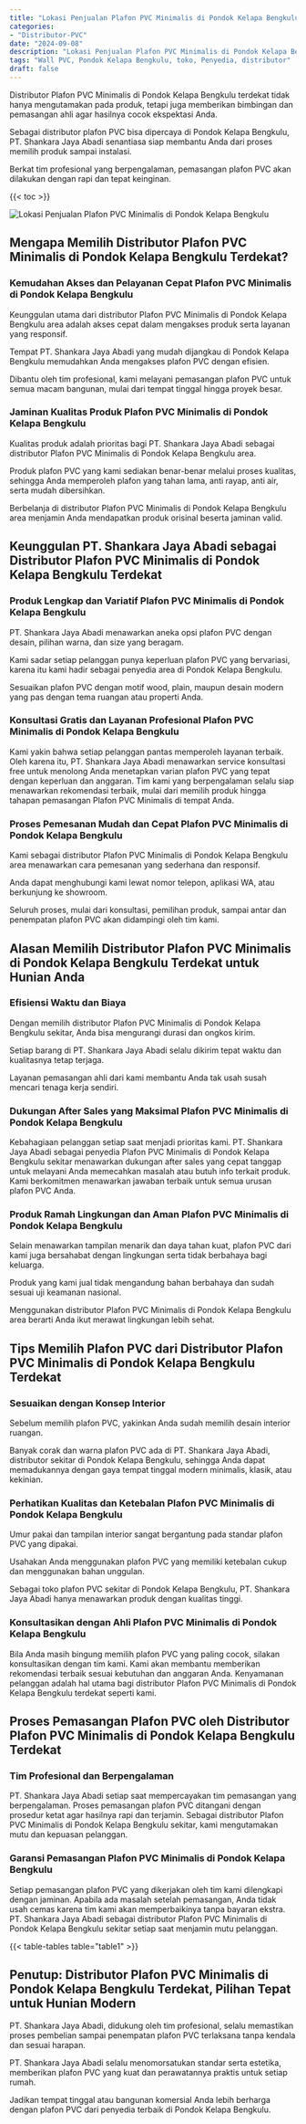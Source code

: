 ```yaml
---
title: "Lokasi Penjualan Plafon PVC Minimalis di Pondok Kelapa Bengkulu"
categories: 
- "Distributor-PVC"
date: "2024-09-08"
description: "Lokasi Penjualan Plafon PVC Minimalis di Pondok Kelapa Bengkulu untuk rumah, office, serta toko. Panel terbaik, beragam motif, variasi warna menarik, dengan servis penempatan ditangani oleh tenaga ahli profesional dan garansi resmi!|Jasa distribusi Plafon PVC Minimalis di Pondok Kelapa Bengkulu bagi keperluan tempat tinggal, perkantoran, atau toko, dengan panel terbaik dan penempatan oleh tim ahli serta jaminan resmi.|Pilihan Plafon PVC Minimalis di Pondok Kelapa Bengkulu yang terpercaya untuk tempat tinggal, office, serta toko, dengan panel berkualitas dan pemasangan ditangani oleh tenaga ahli profesional serta garansi resmi.|Distribusi Plafon PVC Minimalis di Pondok Kelapa Bengkulu bagi rumah, office, dan ritel, dengan material berkualitas dan pemasangan dikerjakan oleh teknisi ahli, disertai beserta jaminan resmi.}"
tags: "Wall PVC, Pondok Kelapa Bengkulu, toko, Penyedia, distributor"
draft: false
---
```


Distributor Plafon PVC Minimalis di Pondok Kelapa Bengkulu terdekat tidak hanya mengutamakan pada produk, tetapi juga memberikan bimbingan dan pemasangan ahli agar hasilnya cocok ekspektasi Anda.

Sebagai distributor plafon PVC bisa dipercaya di Pondok Kelapa Bengkulu, PT. Shankara Jaya Abadi senantiasa siap membantu Anda dari proses memilih produk sampai instalasi.

Berkat tim profesional yang berpengalaman, pemasangan plafon PVC akan dilakukan dengan rapi dan tepat keinginan.

{{< toc >}}

![Lokasi Penjualan Plafon PVC Minimalis di Pondok Kelapa Bengkulu](/images/Distributor-PVC/Lokasi-Penjualan-Plafon-PVC-Minimalis-di-Pondok-Kelapa-Bengkulu.png)


## Mengapa Memilih Distributor Plafon PVC Minimalis di Pondok Kelapa Bengkulu Terdekat?

### Kemudahan Akses dan Pelayanan Cepat Plafon PVC Minimalis di Pondok Kelapa Bengkulu

Keunggulan utama dari distributor Plafon PVC Minimalis di Pondok Kelapa Bengkulu area adalah akses cepat dalam mengakses produk serta layanan yang responsif.

Tempat PT. Shankara Jaya Abadi yang mudah dijangkau di Pondok Kelapa Bengkulu memudahkan Anda mengakses plafon PVC dengan efisien.

Dibantu oleh tim profesional, kami melayani pemasangan plafon PVC untuk semua macam bangunan, mulai dari tempat tinggal hingga proyek besar.

### Jaminan Kualitas Produk Plafon PVC Minimalis di Pondok Kelapa Bengkulu

Kualitas produk adalah prioritas bagi PT. Shankara Jaya Abadi sebagai distributor Plafon PVC Minimalis di Pondok Kelapa Bengkulu area.

Produk plafon PVC yang kami sediakan benar-benar melalui proses kualitas, sehingga Anda memperoleh plafon yang tahan lama, anti rayap, anti air, serta mudah dibersihkan.

Berbelanja di distributor Plafon PVC Minimalis di Pondok Kelapa Bengkulu area menjamin Anda mendapatkan produk orisinal beserta jaminan valid.

## Keunggulan PT. Shankara Jaya Abadi sebagai Distributor Plafon PVC Minimalis di Pondok Kelapa Bengkulu Terdekat

### Produk Lengkap dan Variatif Plafon PVC Minimalis di Pondok Kelapa Bengkulu

PT. Shankara Jaya Abadi menawarkan aneka opsi plafon PVC dengan desain, pilihan warna, dan size yang beragam.

Kami sadar setiap pelanggan punya keperluan plafon PVC yang bervariasi, karena itu kami hadir sebagai penyedia area di Pondok Kelapa Bengkulu.

Sesuaikan plafon PVC dengan motif wood, plain, maupun desain modern yang pas dengan tema ruangan atau properti Anda.

### Konsultasi Gratis dan Layanan Profesional Plafon PVC Minimalis di Pondok Kelapa Bengkulu

Kami yakin bahwa setiap pelanggan pantas memperoleh layanan terbaik. Oleh karena itu, PT. Shankara Jaya Abadi menawarkan service konsultasi free untuk menolong Anda menetapkan varian plafon PVC yang tepat dengan keperluan dan anggaran. Tim kami yang berpengalaman selalu siap menawarkan rekomendasi terbaik, mulai dari memilih produk hingga tahapan pemasangan Plafon PVC Minimalis di tempat Anda.

### Proses Pemesanan Mudah dan Cepat Plafon PVC Minimalis di Pondok Kelapa Bengkulu

Kami sebagai distributor Plafon PVC Minimalis di Pondok Kelapa Bengkulu area menawarkan cara pemesanan yang sederhana dan responsif.

Anda dapat menghubungi kami lewat nomor telepon, aplikasi WA, atau berkunjung ke showroom.

Seluruh proses, mulai dari konsultasi, pemilihan produk, sampai antar dan penempatan plafon PVC akan didampingi oleh tim kami.

## Alasan Memilih Distributor Plafon PVC Minimalis di Pondok Kelapa Bengkulu Terdekat untuk Hunian Anda

### Efisiensi Waktu dan Biaya

Dengan memilih distributor Plafon PVC Minimalis di Pondok Kelapa Bengkulu sekitar, Anda bisa mengurangi durasi dan ongkos kirim.

Setiap barang di PT. Shankara Jaya Abadi selalu dikirim tepat waktu dan kualitasnya tetap terjaga.

Layanan pemasangan ahli dari kami membantu Anda tak usah susah mencari tenaga kerja sendiri.

### Dukungan After Sales yang Maksimal Plafon PVC Minimalis di Pondok Kelapa Bengkulu

Kebahagiaan pelanggan setiap saat menjadi prioritas kami. PT. Shankara Jaya Abadi sebagai penyedia Plafon PVC Minimalis di Pondok Kelapa Bengkulu sekitar menawarkan dukungan after sales yang cepat tanggap untuk melayani Anda memecahkan masalah atau butuh info terkait produk. Kami berkomitmen menawarkan jawaban terbaik untuk semua urusan plafon PVC Anda.

### Produk Ramah Lingkungan dan Aman Plafon PVC Minimalis di Pondok Kelapa Bengkulu

Selain menawarkan tampilan menarik dan daya tahan kuat, plafon PVC dari kami juga bersahabat dengan lingkungan serta tidak berbahaya bagi keluarga.

Produk yang kami jual tidak mengandung bahan berbahaya dan sudah sesuai uji keamanan nasional.

Menggunakan distributor Plafon PVC Minimalis di Pondok Kelapa Bengkulu area berarti Anda ikut merawat lingkungan lebih sehat.

## Tips Memilih Plafon PVC dari Distributor Plafon PVC Minimalis di Pondok Kelapa Bengkulu Terdekat

### Sesuaikan dengan Konsep Interior

Sebelum memilih plafon PVC, yakinkan Anda sudah memilih desain interior ruangan.

Banyak corak dan warna plafon PVC ada di PT. Shankara Jaya Abadi, distributor sekitar di Pondok Kelapa Bengkulu, sehingga Anda dapat memadukannya dengan gaya tempat tinggal modern minimalis, klasik, atau kekinian.

### Perhatikan Kualitas dan Ketebalan Plafon PVC Minimalis di Pondok Kelapa Bengkulu

Umur pakai dan tampilan interior sangat bergantung pada standar plafon PVC yang dipakai.

Usahakan Anda menggunakan plafon PVC yang memiliki ketebalan cukup dan menggunakan bahan unggulan.

Sebagai toko plafon PVC sekitar di Pondok Kelapa Bengkulu, PT. Shankara Jaya Abadi hanya menawarkan produk dengan kualitas tinggi.

### Konsultasikan dengan Ahli Plafon PVC Minimalis di Pondok Kelapa Bengkulu

Bila Anda masih bingung memilih plafon PVC yang paling cocok, silakan konsultasikan dengan tim kami. Kami akan membantu memberikan rekomendasi terbaik sesuai kebutuhan dan anggaran Anda. Kenyamanan pelanggan adalah hal utama bagi distributor Plafon PVC Minimalis di Pondok Kelapa Bengkulu terdekat seperti kami.

## Proses Pemasangan Plafon PVC oleh Distributor Plafon PVC Minimalis di Pondok Kelapa Bengkulu Terdekat

### Tim Profesional dan Berpengalaman

PT. Shankara Jaya Abadi setiap saat mempercayakan tim pemasangan yang berpengalaman. Proses pemasangan plafon PVC ditangani dengan prosedur ketat agar hasilnya rapi dan terjamin. Sebagai distributor Plafon PVC Minimalis di Pondok Kelapa Bengkulu sekitar, kami mengutamakan mutu dan kepuasan pelanggan.

### Garansi Pemasangan Plafon PVC Minimalis di Pondok Kelapa Bengkulu

Setiap pemasangan plafon PVC yang dikerjakan oleh tim kami dilengkapi dengan jaminan. Apabila ada masalah setelah pemasangan, Anda tidak usah cemas karena tim kami akan memperbaikinya tanpa bayaran ekstra. PT. Shankara Jaya Abadi sebagai distributor Plafon PVC Minimalis di Pondok Kelapa Bengkulu sekitar setiap saat menjamin mutu pelanggan.

{{< table-tables table="table1" >}}

## Penutup: Distributor Plafon PVC Minimalis di Pondok Kelapa Bengkulu Terdekat, Pilihan Tepat untuk Hunian Modern

PT. Shankara Jaya Abadi, didukung oleh tim profesional, selalu memastikan proses pembelian sampai penempatan plafon PVC terlaksana tanpa kendala dan sesuai harapan.

PT. Shankara Jaya Abadi selalu menomorsatukan standar serta estetika, memberikan plafon PVC yang kuat dan perawatannya praktis untuk setiap rumah.

Jadikan tempat tinggal atau bangunan komersial Anda lebih berharga dengan plafon PVC dari penyedia terbaik di Pondok Kelapa Bengkulu.